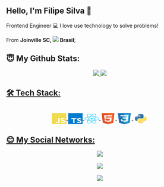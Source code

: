 <h2>Hello, I'm Filipe Silva 👋</h2>

Frontend Engineer 💻 I love use technology to solve problems!

From <b>Joinville SC, <img src="https://cdn-icons-png.flaticon.com/512/330/330430.png" width="15"/> Brasil</b>;<br />

## 😇 My Github Stats:

<div align="center">
  <a href="https://github.com/filipe-tti">
  <img height="130em" src="https://github-readme-stats.vercel.app/api?username=filipe-tti&show_icons=true&theme=dracula&include_all_commits=true&count_private=true"/>
  <img height="130em" src="https://github-readme-stats.vercel.app/api/top-langs/?username=filipe-tti&layout=compact&langs_count=7&theme=dracula"/>
</div>


## 🛠 Tech Stack:

<div align="center" style="display: inline_block"><br>
  <img align="center" alt="Rafa-Js" height="30" width="40" src="https://raw.githubusercontent.com/devicons/devicon/master/icons/javascript/javascript-plain.svg">
  <img align="center" alt="Rafa-Ts" height="30" width="40" src="https://raw.githubusercontent.com/devicons/devicon/master/icons/typescript/typescript-plain.svg">
  <img align="center" alt="Rafa-React" height="30" width="40" src="https://raw.githubusercontent.com/devicons/devicon/master/icons/react/react-original.svg">
  <img align="center" alt="Rafa-HTML" height="30" width="40" src="https://raw.githubusercontent.com/devicons/devicon/master/icons/html5/html5-original.svg">
  <img align="center" alt="Rafa-CSS" height="30" width="40" src="https://raw.githubusercontent.com/devicons/devicon/master/icons/css3/css3-original.svg">
  <img align="center" alt="Rafa-Python" height="30" width="40" src="https://raw.githubusercontent.com/devicons/devicon/master/icons/python/python-original.svg">
 
</div>



## 😊 My Social Networks:

<div style="display: inline_block"  align="center">

<a href="https://www.instagram.com/filipe_x_" target="_blank"><img src="https://img.shields.io/badge/-Instagram-%23E4405F?style=for-the-badge&logo=instagram&logoColor=white" target="_blank"></a>

<a href = "mailto:filipe18tti@gmail.com"><img src="https://img.shields.io/badge/-Gmail-%23333?style=for-the-badge&logo=gmail&logoColor=white" target="_blank"></a>

 <a href="https://www.linkedin.com/in/filipe-silva-4a6665b9" target="_blank"><img src="https://img.shields.io/badge/-LinkedIn-%230077B5?style=for-the-badge&logo=linkedin&logoColor=white" target="_blank"></a> 

</div>


